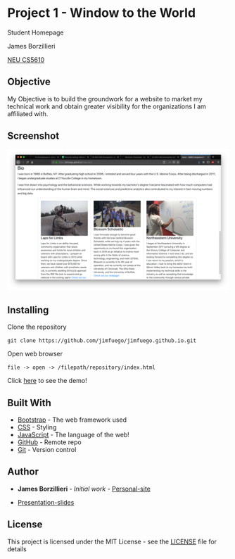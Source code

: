 # Project 1 - Window to the World

Student Homepage

James Borzillieri

[NEU CS5610](http://johnguerra.co/classes/webDevelopment_spring_2019/)

## Objective

My Objective is to build the groundwork for a website to market my technical work and obtain greater visibility for the organizations I am affiliated with.

## Screenshot

![](images/ss.png)

## Installing

Clone the repository

```
git clone https://github.com/jimfuego/jimfuego.github.io.git
```

Open web browser

```
file -> open -> /filepath/repository/index.html
```

Click [here](https://youtu.be/Qa88M0hHxCg) to see the demo!

## Built With

* [Bootstrap](https://getbootstrap.com/) - The web framework used
* [CSS](https://developer.mozilla.org/en-US/docs/Web/CSS) - Styling
* [JavaScript](https://www.javascript.com/) - The language of the web!
* [GitHub](http://www.github.com/) - Remote repo
* [Git](https://git-scm.com/) - Version control

## Author

* **James Borzillieri** - *Initial work* - [Personal-site](https://jimfuego.github.io/)

* [Presentation-slides](https://docs.google.com/presentation/d/1ZyTacK5BnuQAMjCf0DxwXqBQLgWBwTIT78Hd1bNwhgA/edit?usp=sharing)

## License

This project is licensed under the MIT License - see the [LICENSE](LICENSE) file for details

